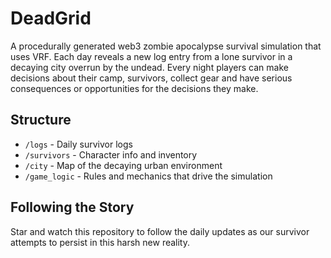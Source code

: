 # DeadGrid

A procedurally generated web3 zombie apocalypse survival simulation that uses VRF. Each day reveals a new log entry from a lone survivor in a decaying city overrun by the undead. Every night players can make decisions about their camp, survivors, collect gear and have serious consequences or opportunities for the decisions they make. 

## Structure

- `/logs` - Daily survivor logs
- `/survivors` - Character info and inventory
- `/city` - Map of the decaying urban environment
- `/game_logic` - Rules and mechanics that drive the simulation

## Following the Story

Star and watch this repository to follow the daily updates as our survivor attempts to persist in this harsh new reality.

